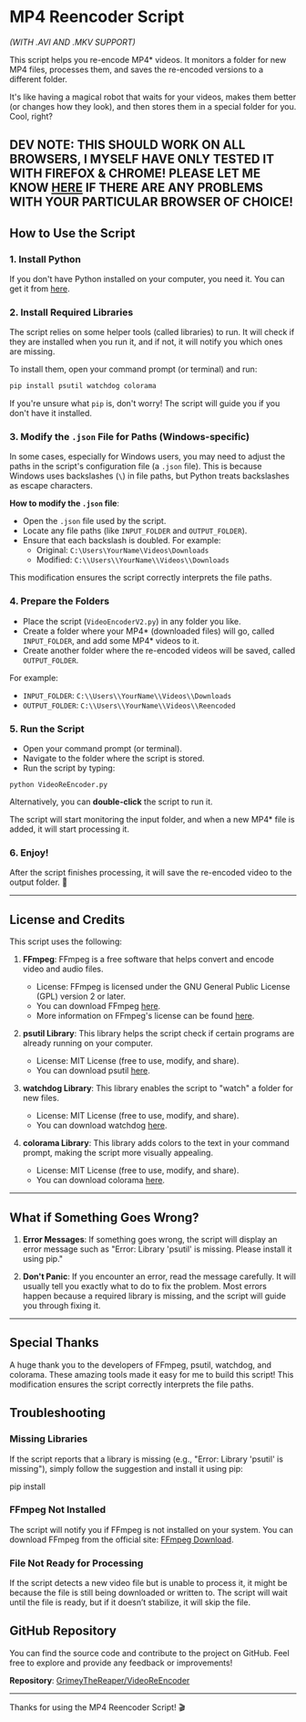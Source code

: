 # MP4 Reencoder Script
*(WITH .AVI AND .MKV SUPPORT)*

This script helps you re-encode MP4* videos. It monitors a folder for new MP4 files, processes them, and saves the re-encoded versions to a different folder.

It's like having a magical robot that waits for your videos, makes them better (or changes how they look), and then stores them in a special folder for you. Cool, right?

## DEV NOTE: THIS SHOULD WORK ON ALL BROWSERS, I MYSELF HAVE ONLY TESTED IT WITH FIREFOX & CHROME! PLEASE LET ME KNOW [HERE](https://github.com/GrimeyTheReaper/VideoReEncoder/issues) IF THERE ARE ANY PROBLEMS WITH YOUR PARTICULAR BROWSER OF CHOICE!

## How to Use the Script

### 1. Install Python

If you don't have Python installed on your computer, you need it. You can get it from [here](https://www.python.org/downloads/).

### 2. Install Required Libraries

The script relies on some helper tools (called libraries) to run. It will check if they are installed when you run it, and if not, it will notify you which ones are missing.

To install them, open your command prompt (or terminal) and run:

```bash
pip install psutil watchdog colorama
```

If you're unsure what `pip` is, don't worry! The script will guide you if you don't have it installed.

### 3\. Modify the `.json` File for Paths (Windows-specific)

In some cases, especially for Windows users, you may need to adjust the paths in the script's configuration file (a `.json` file). This is because Windows uses backslashes (`\`) in file paths, but Python treats backslashes as escape characters.

**How to modify the `.json` file**:

-   Open the `.json` file used by the script.
-   Locate any file paths (like `INPUT_FOLDER` and `OUTPUT_FOLDER`).
-   Ensure that each backslash is doubled. For example:
    -   Original: `C:\Users\YourName\Videos\Downloads`
    -   Modified: `C:\\Users\\YourName\\Videos\\Downloads`

This modification ensures the script correctly interprets the file paths.

### 4\. Prepare the Folders

-   Place the script (`VideoEncoderV2.py`) in any folder you like.
-   Create a folder where your MP4* (downloaded files) will go, called `INPUT_FOLDER`, and add some MP4* videos to it.
-   Create another folder where the re-encoded videos will be saved, called `OUTPUT_FOLDER`.

For example:

-   `INPUT_FOLDER`: `C:\\Users\\YourName\\Videos\\Downloads`
-   `OUTPUT_FOLDER`: `C:\\Users\\YourName\\Videos\\Reencoded`

### 5\. Run the Script

-   Open your command prompt (or terminal).
-   Navigate to the folder where the script is stored.
-   Run the script by typing:

`python VideoReEncoder.py `

Alternatively, you can **double-click** the script to run it.

The script will start monitoring the input folder, and when a new MP4* file is added, it will start processing it.

### 6\. Enjoy!

After the script finishes processing, it will save the re-encoded video to the output folder. 🎉

* * * * *

License and Credits
-------------------

This script uses the following:

1.  **FFmpeg**: FFmpeg is a free software that helps convert and encode video and audio files.

    -   License: FFmpeg is licensed under the GNU General Public License (GPL) version 2 or later.
    -   You can download FFmpeg [here](https://www.ffmpeg.org/download.html).
    -   More information on FFmpeg's license can be found [here](https://www.ffmpeg.org/legal.html).
2.  **psutil Library**: This library helps the script check if certain programs are already running on your computer.

    -   License: MIT License (free to use, modify, and share).
    -   You can download psutil [here](https://pypi.org/project/psutil/).
3.  **watchdog Library**: This library enables the script to "watch" a folder for new files.

    -   License: MIT License (free to use, modify, and share).
    -   You can download watchdog [here](https://pypi.org/project/watchdog/).
4.  **colorama Library**: This library adds colors to the text in your command prompt, making the script more visually appealing.

    -   License: MIT License (free to use, modify, and share).
    -   You can download colorama [here](https://pypi.org/project/colorama/).

* * * * *

What if Something Goes Wrong?
-----------------------------

1.  **Error Messages**: If something goes wrong, the script will display an error message such as "Error: Library 'psutil' is missing. Please install it using pip."

2.  **Don't Panic**: If you encounter an error, read the message carefully. It will usually tell you exactly what to do to fix the problem. Most errors happen because a required library is missing, and the script will guide you through fixing it.

* * * * *

Special Thanks
--------------

A huge thank you to the developers of FFmpeg, psutil, watchdog, and colorama. These amazing tools made it easy for me to build this script!
This modification ensures the script correctly interprets the file paths.


## Troubleshooting

### **Missing Libraries**
If the script reports that a library is missing (e.g., "Error: Library 'psutil' is missing"), simply follow the suggestion and install it using pip:

pip install <library-name>


### **FFmpeg Not Installed**
The script will notify you if FFmpeg is not installed on your system. You can download FFmpeg from the official site: [FFmpeg Download](https://www.ffmpeg.org/download.html).

### **File Not Ready for Processing**
If the script detects a new video file but is unable to process it, it might be because the file is still being downloaded or written to. The script will wait until the file is ready, but if it doesn’t stabilize, it will skip the file.


## GitHub Repository

You can find the source code and contribute to the project on GitHub. Feel free to explore and provide any feedback or improvements!

**Repository**: [GrimeyTheReaper/VideoReEncoder](https://github.com/GrimeyTheReaper/VideoReEncoder)

---

Thanks for using the MP4 Reencoder Script! 🎬
